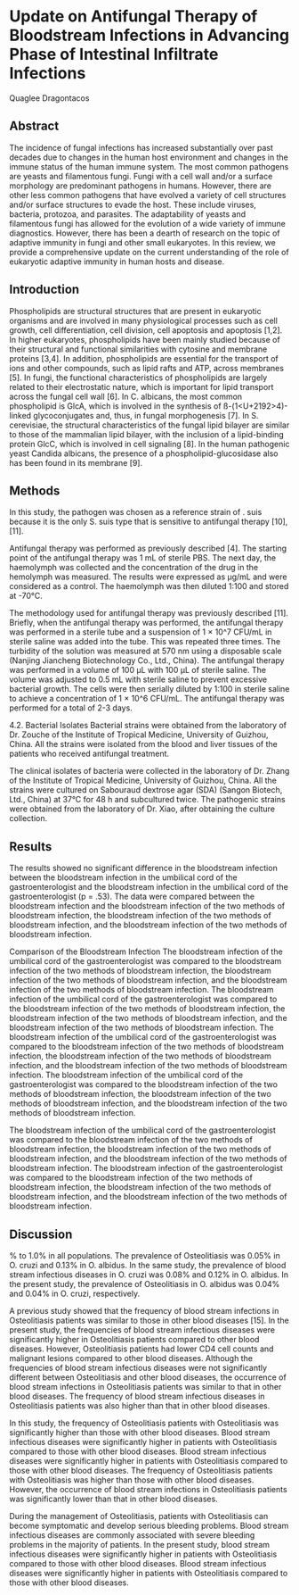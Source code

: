 # Update on Antifungal Therapy of Bloodstream Infections in Advancing Phase of Intestinal Infiltrate Infections
Quaglee Dragontacos


## Abstract
The incidence of fungal infections has increased substantially over past decades due to changes in the human host environment and changes in the immune status of the human immune system. The most common pathogens are yeasts and filamentous fungi. Fungi with a cell wall and/or a surface morphology are predominant pathogens in humans. However, there are other less common pathogens that have evolved a variety of cell structures and/or surface structures to evade the host. These include viruses, bacteria, protozoa, and parasites. The adaptability of yeasts and filamentous fungi has allowed for the evolution of a wide variety of immune diagnostics. However, there has been a dearth of research on the topic of adaptive immunity in fungi and other small eukaryotes. In this review, we provide a comprehensive update on the current understanding of the role of eukaryotic adaptive immunity in human hosts and disease.


## Introduction
Phospholipids are structural structures that are present in eukaryotic organisms and are involved in many physiological processes such as cell growth, cell differentiation, cell division, cell apoptosis and apoptosis [1,2]. In higher eukaryotes, phospholipids have been mainly studied because of their structural and functional similarities with cytosine and membrane proteins [3,4]. In addition, phospholipids are essential for the transport of ions and other compounds, such as lipid rafts and ATP, across membranes [5]. In fungi, the functional characteristics of phospholipids are largely related to their electrostatic nature, which is important for lipid transport across the fungal cell wall [6]. In C. albicans, the most common phospholipid is GlcA, which is involved in the synthesis of ß-(1<U+2192>4)-linked glycoconjugates and, thus, in fungal morphogenesis [7]. In S. cerevisiae, the structural characteristics of the fungal lipid bilayer are similar to those of the mammalian lipid bilayer, with the inclusion of a lipid-binding protein GlcC, which is involved in cell signaling [8]. In the human pathogenic yeast Candida albicans, the presence of a phospholipid-glucosidase also has been found in its membrane [9].


## Methods
In this study, the pathogen was chosen as a reference strain of . suis because it is the only S. suis type that is sensitive to antifungal therapy [10], [11].

Antifungal therapy was performed as previously described [4]. The starting point of the antifungal therapy was 1 mL of sterile PBS. The next day, the haemolymph was collected and the concentration of the drug in the hemolymph was measured. The results were expressed as µg/mL and were considered as a control. The haemolymph was then diluted 1:100 and stored at -70°C.

The methodology used for antifungal therapy was previously described [11]. Briefly, when the antifungal therapy was performed, the antifungal therapy was performed in a sterile tube and a suspension of 1 × 10^7 CFU/mL in sterile saline was added into the tube. This was repeated three times. The turbidity of the solution was measured at 570 nm using a disposable scale (Nanjing Jiancheng Biotechnology Co., Ltd., China). The antifungal therapy was performed in a volume of 100 µL with 100 µL of sterile saline. The volume was adjusted to 0.5 mL with sterile saline to prevent excessive bacterial growth. The cells were then serially diluted by 1:100 in sterile saline to achieve a concentration of 1 × 10^6 CFU/mL. The antifungal therapy was performed for a total of 2-3 days.

4.2. Bacterial Isolates
Bacterial strains were obtained from the laboratory of Dr. Zouche of the Institute of Tropical Medicine, University of Guizhou, China. All the strains were isolated from the blood and liver tissues of the patients who received antifungal treatment.

The clinical isolates of bacteria were collected in the laboratory of Dr. Zhang of the Institute of Tropical Medicine, University of Guizhou, China. All the strains were cultured on Sabouraud dextrose agar (SDA) (Sangon Biotech, Ltd., China) at 37°C for 48 h and subcultured twice. The pathogenic strains were obtained from the laboratory of Dr. Xiao, after obtaining the culture collection.


## Results
The results showed no significant difference in the bloodstream infection between the bloodstream infection in the umbilical cord of the gastroenterologist and the bloodstream infection in the umbilical cord of the gastroenterologist (p = .53). The data were compared between the bloodstream infection and the bloodstream infection of the two methods of bloodstream infection, the bloodstream infection of the two methods of bloodstream infection, and the bloodstream infection of the two methods of bloodstream infection.

Comparison of the Bloodstream Infection
The bloodstream infection of the umbilical cord of the gastroenterologist was compared to the bloodstream infection of the two methods of bloodstream infection, the bloodstream infection of the two methods of bloodstream infection, and the bloodstream infection of the two methods of bloodstream infection. The bloodstream infection of the umbilical cord of the gastroenterologist was compared to the bloodstream infection of the two methods of bloodstream infection, the bloodstream infection of the two methods of bloodstream infection, and the bloodstream infection of the two methods of bloodstream infection. The bloodstream infection of the umbilical cord of the gastroenterologist was compared to the bloodstream infection of the two methods of bloodstream infection, the bloodstream infection of the two methods of bloodstream infection, and the bloodstream infection of the two methods of bloodstream infection. The bloodstream infection of the umbilical cord of the gastroenterologist was compared to the bloodstream infection of the two methods of bloodstream infection, the bloodstream infection of the two methods of bloodstream infection, and the bloodstream infection of the two methods of bloodstream infection.

The bloodstream infection of the umbilical cord of the gastroenterologist was compared to the bloodstream infection of the two methods of bloodstream infection, the bloodstream infection of the two methods of bloodstream infection, and the bloodstream infection of the two methods of bloodstream infection. The bloodstream infection of the gastroenterologist was compared to the bloodstream infection of the two methods of bloodstream infection, the bloodstream infection of the two methods of bloodstream infection, and the bloodstream infection of the two methods of bloodstream infection.


## Discussion
% to 1.0% in all populations. The prevalence of Osteolitiasis was 0.05% in O. cruzi and 0.13% in O. albidus. In the same study, the prevalence of blood stream infectious diseases in O. cruzi was 0.08% and 0.12% in O. albidus. In the present study, the prevalence of Osteolitiasis in O. albidus was 0.04% and 0.04% in O. cruzi, respectively.

A previous study showed that the frequency of blood stream infections in Osteolitiasis patients was similar to those in other blood diseases [15]. In the present study, the frequencies of blood stream infectious diseases were significantly higher in Osteolitiasis patients compared to other blood diseases. However, Osteolitiasis patients had lower CD4 cell counts and malignant lesions compared to other blood diseases. Although the frequencies of blood stream infectious diseases were not significantly different between Osteolitiasis and other blood diseases, the occurrence of blood stream infections in Osteolitiasis patients was similar to that in other blood diseases. The frequency of blood stream infectious diseases in Osteolitiasis patients was also higher than that in other blood diseases.

In this study, the frequency of Osteolitiasis patients with Osteolitiasis was significantly higher than those with other blood diseases. Blood stream infectious diseases were significantly higher in patients with Osteolitiasis compared to those with other blood diseases. Blood stream infectious diseases were significantly higher in patients with Osteolitiasis compared to those with other blood diseases. The frequency of Osteolitiasis patients with Osteolitiasis was higher than those with other blood diseases. However, the occurrence of blood stream infections in Osteolitiasis patients was significantly lower than that in other blood diseases.

During the management of Osteolitiasis, patients with Osteolitiasis can become symptomatic and develop serious bleeding problems. Blood stream infectious diseases are commonly associated with severe bleeding problems in the majority of patients. In the present study, blood stream infectious diseases were significantly higher in patients with Osteolitiasis compared to those with other blood diseases. Blood stream infectious diseases were significantly higher in patients with Osteolitiasis compared to those with other blood diseases.
